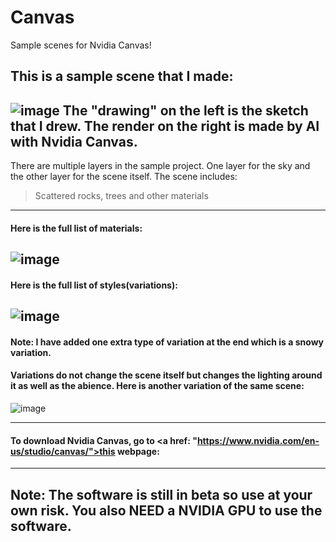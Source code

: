 # Canvas
Sample scenes for Nvidia Canvas!

## This is a sample scene that I made:
![image](https://user-images.githubusercontent.com/77963043/177745281-1e123968-cb67-4522-976b-a3b4f7c6ad92.png)
The "drawing" on the left is the sketch that I drew.
The render on the right is made by AI with Nvidia Canvas.
---
There are multiple layers in the sample project. One layer for the sky and the other layer for the scene itself.
The scene includes:
>Scattered rocks, trees and other materials
---
#### Here is the full list of materials:
![image](https://user-images.githubusercontent.com/77963043/177747178-63107983-d9f8-411f-a89b-44503aa1f75d.png)
---
#### Here is the full list of styles(variations):
![image](https://user-images.githubusercontent.com/77963043/177747296-a5d221ac-1383-49f5-a687-26639d2d9240.png)
---
#### Note: I have added one extra type of variation at the end which is a snowy variation.
#### Variations do not change the scene itself but changes the lighting around it as well as the abience. Here is another variation of the same scene:
![image](https://user-images.githubusercontent.com/77963043/202043079-fb706d56-a2e9-404a-a976-ddcd20590335.png)

---
#### To download Nvidia Canvas, go to <a href: "https://www.nvidia.com/en-us/studio/canvas/">this</a> webpage:

---
## Note: The software is still in beta so use at your own risk. You also NEED a NVIDIA GPU to use the software. 
